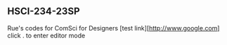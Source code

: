 ## HSCI-234-23SP
Rue's codes for
ComSci for Designers
[test link][http://www.google.com]
click . to enter editor mode